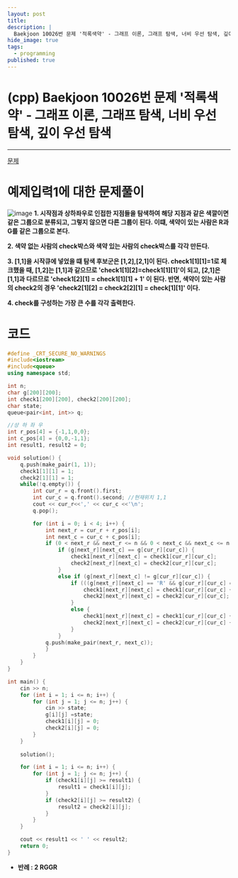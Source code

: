 ```yaml
---
layout: post
title: 
description: |
  Baekjoon 10026번 문제 '적록색약' - 그래프 이론, 그래프 탐색, 너비 우선 탐색, 깊이 우선 탐색
hide_image: true
tags:
  - programming
published: true
---
```


# (cpp) Baekjoon 10026번 문제 '적록색약' - 그래프 이론, 그래프 탐색, 너비 우선 탐색, 깊이 우선 탐색
* * *
[문제](https://www.acmicpc.net/problem/10026)   
   
# 예제입력1에 대한 문제풀이
![image](https://user-images.githubusercontent.com/69246778/219866304-ad69dc85-38f9-4b6a-aaef-515735e697bd.png)
**1. 시작점과 상하좌우로 인접한 지점들을 탐색하여 해당 지점과 같은 색깔이면 같은 그룹으로 분류되고, 그렇지 않으면 다른 그룹이 된다.
이떄, 색약이 있는 사람은 R과 G를 같은 그룹으로 본다.**  
   
**2. 색약 없는 사람의 check박스와 색약 있는 사람의 check박스를 각각 만든다.**   
   
**3. [1,1]을 시작큐에 넣었을 떄 탐색 후보군은 [1,2],[2,1]이 된다. check1[1][1]=1로 체크했을 때, [1,2]는
[1,1]과 같으므로 'check1[1][2]=check1[1][1]'이 되고, [2,1]은 [1,1]과 다르므로 'check1[2][1] = check1[1][1] + 1'
이 된다. 반면, 색약이 있는 사람의 check2의 경우 'check2[1][2] = check2[2][1] = check[1][1]' 이다.**   

**4. check를 구성하는 가장 큰 수를 각각 출력한다.**   

   
# 코드
```cpp
#define _CRT_SECURE_NO_WARNINGS
#include<iostream>
#include<queue>
using namespace std;

int n;
char g[200][200];
int check1[200][200], check2[200][200];
char state;
queue<pair<int, int>> q;

//상 하 좌 우
int r_pos[4] = {-1,1,0,0};
int c_pos[4] = {0,0,-1,1};
int result1, result2 = 0;

void solution() {
	q.push(make_pair(1, 1));
	check1[1][1] = 1;
	check2[1][1] = 1;
	while(!q.empty()) {
		int cur_r = q.front().first;
		int cur_c = q.front().second; //현재위치 1,1
		cout << cur_r<<',' << cur_c <<'\n';
		q.pop();

		for (int i = 0; i < 4; i++) {
			int next_r = cur_r + r_pos[i];
			int next_c = cur_c + c_pos[i];
			if (0 < next_r && next_r <= n && 0 < next_c && next_c <= n && check1[next_r][next_c]==0) {
				if (g[next_r][next_c] == g[cur_r][cur_c]) {
					check1[next_r][next_c] = check1[cur_r][cur_c];
					check2[next_r][next_c] = check2[cur_r][cur_c];
				}
				else if (g[next_r][next_c] != g[cur_r][cur_c]) {
					if (((g[next_r][next_c] == 'R' && g[cur_r][cur_c] == 'G') || (g[next_r][next_c] == 'G' && g[cur_r][cur_c] == 'R'))) {
						check1[next_r][next_c] = check1[cur_r][cur_c] + 1;
						check2[next_r][next_c] = check2[cur_r][cur_c];
					}
					else {
						check1[next_r][next_c] = check1[cur_r][cur_c] + 1;
						check2[next_r][next_c] = check2[cur_r][cur_c] + 1;
					}
				}
			q.push(make_pair(next_r, next_c));
			}
		}
	}
}

int main() {
	cin >> n;
	for (int i = 1; i <= n; i++) {
		for (int j = 1; j <= n; j++) {
			cin >> state;
			g[i][j] =state;
			check1[i][j] = 0;
			check2[i][j] = 0;
		}
	}
	
	solution();

	for (int i = 1; i <= n; i++) {
		for (int j = 1; j <= n; j++) {
			if (check1[i][j] >= result1) {
				result1 = check1[i][j];
			}
			if (check2[i][j] >= result2) {
				result2 = check2[i][j];
			}
		}
	}

	cout << result1 << ' ' << result2;
	return 0;
}
```   
* **반례 : 2 RGGR**
